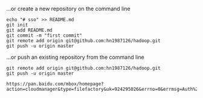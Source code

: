 …or create a new repository on the command line
````
echo "# sso" >> README.md
git init
git add README.md
git commit -m "first commit"
git remote add origin git@github.com:hn1987126/hadoop.git
git push -u origin master
````



…or push an existing repository from the command line
````
git remote add origin git@github.com:hn1987126/hadoop.git
git push -u origin master
````

````
https://pan.baidu.com/mbox/homepage?action=cloudmanager&type=filefactory&uk=924295026&errno=0&errmsg=Auth%20Login%20Sucess&&bduss=&ssnerror=0#share/type=session
````
